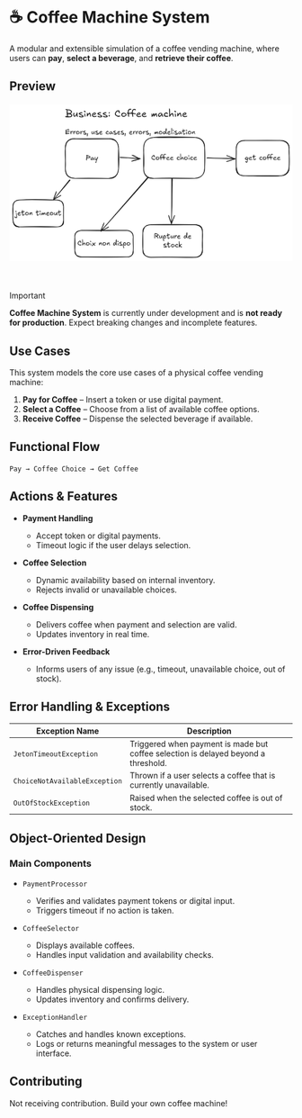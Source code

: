 # ☕ Coffee Machine System

A modular and extensible simulation of a coffee vending machine, where users can **pay**, **select a beverage**, and **retrieve their coffee**.

## Preview

<p align="center" style="margin-top: 20px; margin-bottom: 50px;">
  <img src="docs/preview.png" width="1920" alt="Preview" />
</p>

> [!IMPORTANT]
> **Coffee Machine System** is currently under development and is **not ready for production**. Expect breaking changes and incomplete features.

## Use Cases

This system models the core use cases of a physical coffee vending machine:

1. **Pay for Coffee** – Insert a token or use digital payment.
2. **Select a Coffee** – Choose from a list of available coffee options.
3. **Receive Coffee** – Dispense the selected beverage if available.

## Functional Flow

```text
Pay → Coffee Choice → Get Coffee
```

## Actions & Features

- **Payment Handling**

  - Accept token or digital payments.
  - Timeout logic if the user delays selection.

- **Coffee Selection**

  - Dynamic availability based on internal inventory.
  - Rejects invalid or unavailable choices.

- **Coffee Dispensing**

  - Delivers coffee when payment and selection are valid.
  - Updates inventory in real time.

- **Error-Driven Feedback**

  - Informs users of any issue (e.g., timeout, unavailable choice, out of stock).

## Error Handling & Exceptions

| Exception Name                | Description                                                                        |
| ----------------------------- | ---------------------------------------------------------------------------------- |
| `JetonTimeoutException`       | Triggered when payment is made but coffee selection is delayed beyond a threshold. |
| `ChoiceNotAvailableException` | Thrown if a user selects a coffee that is currently unavailable.                   |
| `OutOfStockException`         | Raised when the selected coffee is out of stock.                                   |

## Object-Oriented Design

### Main Components

- `PaymentProcessor`

  - Verifies and validates payment tokens or digital input.
  - Triggers timeout if no action is taken.

- `CoffeeSelector`

  - Displays available coffees.
  - Handles input validation and availability checks.

- `CoffeeDispenser`

  - Handles physical dispensing logic.
  - Updates inventory and confirms delivery.

- `ExceptionHandler`

  - Catches and handles known exceptions.
  - Logs or returns meaningful messages to the system or user interface.

## Contributing

Not receiving contribution. Build your own coffee machine!
